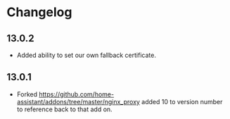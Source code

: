 # Changelog

## 13.0.2

- Added ability to set our own fallback certificate.

## 13.0.1

- Forked https://github.com/home-assistant/addons/tree/master/nginx_proxy added 10 to version number to reference back to that add on.
